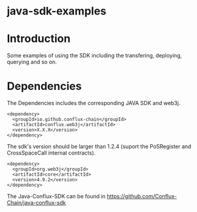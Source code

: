 # java-sdk-examples

# Introduction
Some examples of using the SDK including the transfering, deploying, querying and so on.

# Dependencies
The Dependencies includes the corresponding JAVA SDK and web3j. 
```SHELL
<dependency>
  <groupId>io.github.conflux-chain</groupId>
  <artifactId>conflux.web3j</artifactId>
  <version>X.X.X</version>
</dependency>
```
The sdk's version should be larger than 1.2.4 (suport the PoSRegister and CrossSpaceCall internal contracts).

```SHELL
<dependency>
  <groupId>org.web3j</groupId>
  <artifactId>core</artifactId>
  <version>4.9.2</version>
</dependency>
```

The Java-Conflux-SDK can be found in https://github.com/Conflux-Chain/java-conflux-sdk